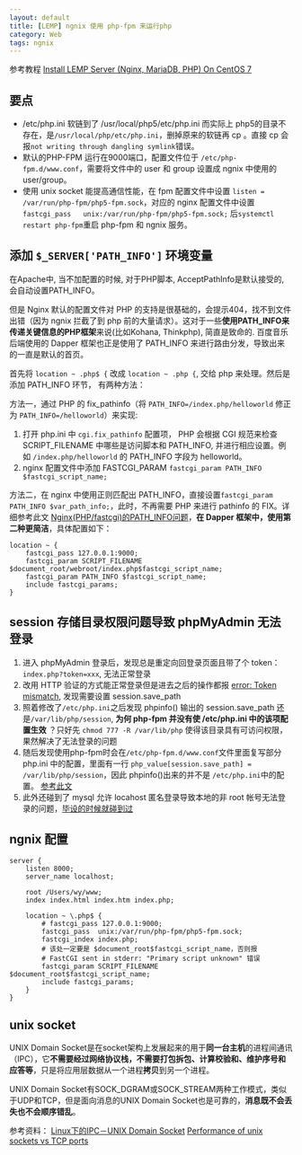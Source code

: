 ```yaml
---
layout: default
title: [LEMP] ngnix 使用 php-fpm 来运行php
category: Web
tags: ngnix
---
```

参考教程 [Install LEMP Server (Nginx, MariaDB, PHP) On CentOS 7](http://www.unixmen.com/install-lemp-server-nginx-mariadb-php-centos-7/)

## 要点
+ /etc/php.ini 软链到了 /usr/local/php5/etc/php.ini 而实际上 php5的目录不存在，是`/usr/local/php/etc/php.ini`，删掉原来的软链再 cp 。直接 cp 会报`not writing through dangling symlink`错误。
+ 默认的PHP-FPM 运行在9000端口，配置文件位于 `/etc/php-fpm.d/www.conf`，需要将文件中的 user 和 group 设置成 ngnix 中使用的 user/group。
+ 使用 unix socket 能提高通信性能，在 fpm 配置文件中设置 `listen = /var/run/php-fpm/php5-fpm.sock`，对应的 nginx 配置文件中设置 `fastcgi_pass   unix:/var/run/php-fpm/php5-fpm.sock;` 后`systemctl restart php-fpm`重启 php-fpm 和 ngnix 服务。

## 添加 `$_SERVER['PATH_INFO']` 环境变量
在Apache中, 当不加配置的时候, 对于PHP脚本, AcceptPathInfo是默认接受的, 会自动设置PATH_INFO。

但是 Nginx 默认的配置文件对 PHP 的支持是很基础的，会提示404，找不到文件出错（因为 ngnix 拦截了到 php 前的大量请求）。这对于一些**使用PATH_INFO来传递关键信息的PHP框架**来说(比如Kohana, Thinkphp), 简直是致命的. 百度音乐后端使用的 Dapper 框架也正是使用了 PATH\_INFO 来进行路由分发，导致出来的一直是默认的首页。

首先将 `location ~ .php$ {` 改成 `location ~ .php {`, 交给 php 来处理。然后是添加 PATH\_INFO 环节， 
有两种方法：

方法一，通过 PHP 的 fix\_pathinfo（将 `PATH_INFO=/index.php/helloworld` 修正为 `PATH_INFO=/helloworld`）来实现:

1. 打开 php.ini 中 `cgi.fix_pathinfo` 配置项， PHP 会根据 CGI 规范来检查 SCRIPT\_FILENAME 中哪些是访问脚本和 PATH\_INFO, 并进行相应设置。例如 `/index.php/helloworld` 的 PATH\_INFO 字段为 helloworld。
2. nginx 配置文件中添加 FASTCGI\_PARAM `fastcgi_param PATH_INFO $fastcgi_script_name;`

方法二，在 nginx 中使用正则匹配出 PATH\_INFO，直接设置`fastcgi_param PATH_INFO $var_path_info;`，此时，不再需要 PHP 来进行 pathinfo 的 FIX。详细参考此文 [Nginx(PHP/fastcgi)的PATH_INFO问题](http://www.jb51.net/article/28050.htm)，**在 Dapper 框架中，使用第二种更简洁**，具体配置如下：

```
location ~ {
    fastcgi_pass 127.0.0.1:9000;
    fastcgi_param SCRIPT_FILENAME $document_root/webroot/index.php$fastcgi_script_name;
    fastcgi_param PATH_INFO $fastcgi_script_name;
    include fastcgi_params;
}
```

## session 存储目录权限问题导致 phpMyAdmin 无法登录
1. 进入 phpMyAdmin 登录后，发现总是重定向回登录页面且带了个 token： `index.php?token=xxx`, 无法正常登录
2. 改用 HTTP 验证的方式能正常登录但是进去之后的操作都报 [error: Token mismatch](http://stackoverflow.com/questions/17602093/xampp-error-token-mismatch), 发现需要设置 session.save_path
3. 照着修改了`/etc/php.ini`之后发现 phpinfo() 输出的 session.save_path 还是`/var/lib/php/session`, **为何 php-fpm 并没有使 /etc/php.ini 中的该项配置生效** ？只好先 `chmod 777 -R /var/lib/php` 使得该目录具有可访问权限，果然解决了无法登录的问题
4. 随后发现使用php-fpm时会在`/etc/php-fpm.d/www.conf`文件里面复写部分 php.ini 中的配置，里面有一行 `php_value[session.save_path] = /var/lib/php/session`，因此 phpinfo()出来的并不是 `/etc/php.ini`中的配置。 [参考此文](http://www.howtoforge.com/forums/showthread.php?t=61127)
5. 此外还碰到了 mysql 允许 locahost 匿名登录导致本地的非 root 帐号无法登录的问题，[毕设的时候就碰到过](http://blog.hellofe.com/2013/04/08/Learn-MySQL.html)


## ngnix 配置
```
server {
    listen 8000;
    server_name localhost;

    root /Users/wy/www;
    index index.html index.htm index.php;
 
    location ~ \.php$ {
        # fastcgi_pass 127.0.0.1:9000;
        fastcgi_pass  unix:/var/run/php-fpm/php5-fpm.sock;
        fastcgi_index index.php;
        # 该处一定要是 $document_root$fastcgi_script_name，否则报
        # FastCGI sent in stderr: "Primary script unknown" 错误
        fastcgi_param SCRIPT_FILENAME $document_root$fastcgi_script_name;
        include fastcgi_params;
    }                                                                                                      
}

```

## unix socket
UNIX Domain Socket是在socket架构上发展起来的用于**同一台主机**的进程间通讯（IPC），它**不需要经过网络协议栈，不需要打包拆包、计算校验和、维护序号和应答等**，只是将应用层数据从一个进程**拷贝**到另一个进程。

UNIX Domain Socket有SOCK_DGRAM或SOCK_STREAM两种工作模式，类似于UDP和TCP，但是面向消息的UNIX Domain Socket也是可靠的，**消息既不会丢失也不会顺序错乱**。

参考资料：
[Linux下的IPC－UNIX Domain Socket](http://blog.csdn.net/guxch/article/details/7041052)
[Performance of unix sockets vs TCP ports](http://unix.stackexchange.com/questions/91774/performance-of-unix-sockets-vs-tcp-ports)
